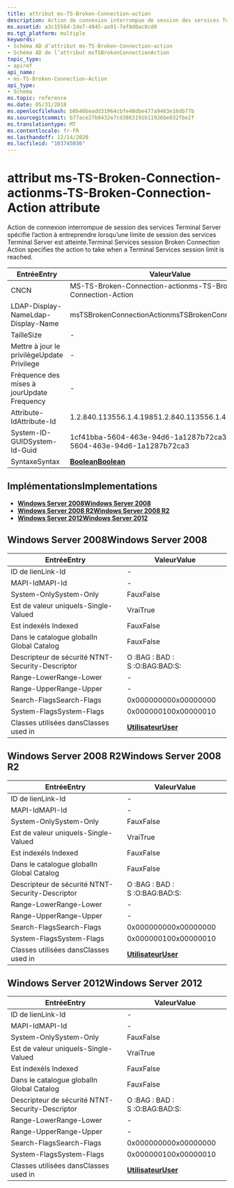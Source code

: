 ```yaml
---
title: attribut ms-TS-Broken-Connection-action
description: Action de connexion interrompue de session des services Terminal Server spécifie l’action à entreprendre lorsqu’une limite de session des services Terminal Server est atteinte.
ms.assetid: a3c1556d-2de7-4945-aa91-7ef8d0ac8cd0
ms.tgt_platform: multiple
keywords:
- Schéma AD d’attribut ms-TS-Broken-Connection-action
- Schéma AD de l’attribut msTSBrokenConnectionAction
topic_type:
- apiref
api_name:
- ms-TS-Broken-Connection-Action
api_type:
- Schema
ms.topic: reference
ms.date: 05/31/2018
ms.openlocfilehash: b8b48beadd31964cbfe48dbe477a9463e16db77b
ms.sourcegitcommit: b77ace27b0432e7cd3863191b11926be032fbe2f
ms.translationtype: MT
ms.contentlocale: fr-FR
ms.lasthandoff: 12/14/2020
ms.locfileid: "103745036"
---
```

# <a name="ms-ts-broken-connection-action-attribute"></a><span data-ttu-id="b905a-105">attribut ms-TS-Broken-Connection-action</span><span class="sxs-lookup"><span data-stu-id="b905a-105">ms-TS-Broken-Connection-Action attribute</span></span>

<span data-ttu-id="b905a-106">Action de connexion interrompue de session des services Terminal Server spécifie l’action à entreprendre lorsqu’une limite de session des services Terminal Server est atteinte.</span><span class="sxs-lookup"><span data-stu-id="b905a-106">Terminal Services session Broken Connection Action specifies the action to take when a Terminal Services session limit is reached.</span></span>



| <span data-ttu-id="b905a-107">Entrée</span><span class="sxs-lookup"><span data-stu-id="b905a-107">Entry</span></span> | <span data-ttu-id="b905a-108">Valeur</span><span class="sxs-lookup"><span data-stu-id="b905a-108">Value</span></span> |
|-------------------|--------------------------------------|
| <span data-ttu-id="b905a-109">CN</span><span class="sxs-lookup"><span data-stu-id="b905a-109">CN</span></span>                | <span data-ttu-id="b905a-110">MS-TS-Broken-Connection-action</span><span class="sxs-lookup"><span data-stu-id="b905a-110">ms-TS-Broken-Connection-Action</span></span>       |
| <span data-ttu-id="b905a-111">LDAP-Display-Name</span><span class="sxs-lookup"><span data-stu-id="b905a-111">Ldap-Display-Name</span></span> | <span data-ttu-id="b905a-112">msTSBrokenConnectionAction</span><span class="sxs-lookup"><span data-stu-id="b905a-112">msTSBrokenConnectionAction</span></span>           |
| <span data-ttu-id="b905a-113">Taille</span><span class="sxs-lookup"><span data-stu-id="b905a-113">Size</span></span>              | \-                                   |
| <span data-ttu-id="b905a-114">Mettre à jour le privilège</span><span class="sxs-lookup"><span data-stu-id="b905a-114">Update Privilege</span></span>  | \-                                   |
| <span data-ttu-id="b905a-115">Fréquence des mises à jour</span><span class="sxs-lookup"><span data-stu-id="b905a-115">Update Frequency</span></span>  | \-                                   |
| <span data-ttu-id="b905a-116">Attribute-Id</span><span class="sxs-lookup"><span data-stu-id="b905a-116">Attribute-Id</span></span>      | <span data-ttu-id="b905a-117">1.2.840.113556.1.4.1985</span><span class="sxs-lookup"><span data-stu-id="b905a-117">1.2.840.113556.1.4.1985</span></span>              |
| <span data-ttu-id="b905a-118">System-ID-GUID</span><span class="sxs-lookup"><span data-stu-id="b905a-118">System-Id-Guid</span></span>    | <span data-ttu-id="b905a-119">1cf41bba-5604-463e-94d6-1a1287b72ca3</span><span class="sxs-lookup"><span data-stu-id="b905a-119">1cf41bba-5604-463e-94d6-1a1287b72ca3</span></span> |
| <span data-ttu-id="b905a-120">Syntaxe</span><span class="sxs-lookup"><span data-stu-id="b905a-120">Syntax</span></span>            | [<span data-ttu-id="b905a-121">**Boolean**</span><span class="sxs-lookup"><span data-stu-id="b905a-121">**Boolean**</span></span>](s-boolean.md)         |



## <a name="implementations"></a><span data-ttu-id="b905a-122">Implémentations</span><span class="sxs-lookup"><span data-stu-id="b905a-122">Implementations</span></span>

-   [<span data-ttu-id="b905a-123">**Windows Server 2008**</span><span class="sxs-lookup"><span data-stu-id="b905a-123">**Windows Server 2008**</span></span>](#windows-server-2008)
-   [<span data-ttu-id="b905a-124">**Windows Server 2008 R2**</span><span class="sxs-lookup"><span data-stu-id="b905a-124">**Windows Server 2008 R2**</span></span>](#windows-server-2008-r2)
-   [<span data-ttu-id="b905a-125">**Windows Server 2012**</span><span class="sxs-lookup"><span data-stu-id="b905a-125">**Windows Server 2012**</span></span>](#windows-server-2012)

## <a name="windows-server-2008"></a><span data-ttu-id="b905a-126">Windows Server 2008</span><span class="sxs-lookup"><span data-stu-id="b905a-126">Windows Server 2008</span></span>



| <span data-ttu-id="b905a-127">Entrée</span><span class="sxs-lookup"><span data-stu-id="b905a-127">Entry</span></span> | <span data-ttu-id="b905a-128">Valeur</span><span class="sxs-lookup"><span data-stu-id="b905a-128">Value</span></span> |
|------------------------|-----------------------------------|
| <span data-ttu-id="b905a-129">ID de lien</span><span class="sxs-lookup"><span data-stu-id="b905a-129">Link-Id</span></span>                | \-                                |
| <span data-ttu-id="b905a-130">MAPI-Id</span><span class="sxs-lookup"><span data-stu-id="b905a-130">MAPI-Id</span></span>                | \-                                |
| <span data-ttu-id="b905a-131">System-Only</span><span class="sxs-lookup"><span data-stu-id="b905a-131">System-Only</span></span>            | <span data-ttu-id="b905a-132">Faux</span><span class="sxs-lookup"><span data-stu-id="b905a-132">False</span></span>                             |
| <span data-ttu-id="b905a-133">Est de valeur unique</span><span class="sxs-lookup"><span data-stu-id="b905a-133">Is-Single-Valued</span></span>       | <span data-ttu-id="b905a-134">Vrai</span><span class="sxs-lookup"><span data-stu-id="b905a-134">True</span></span>                              |
| <span data-ttu-id="b905a-135">Est indexé</span><span class="sxs-lookup"><span data-stu-id="b905a-135">Is Indexed</span></span>             | <span data-ttu-id="b905a-136">Faux</span><span class="sxs-lookup"><span data-stu-id="b905a-136">False</span></span>                             |
| <span data-ttu-id="b905a-137">Dans le catalogue global</span><span class="sxs-lookup"><span data-stu-id="b905a-137">In Global Catalog</span></span>      | <span data-ttu-id="b905a-138">Faux</span><span class="sxs-lookup"><span data-stu-id="b905a-138">False</span></span>                             |
| <span data-ttu-id="b905a-139">Descripteur de sécurité NT</span><span class="sxs-lookup"><span data-stu-id="b905a-139">NT-Security-Descriptor</span></span> | <span data-ttu-id="b905a-140">O :BAG : BAD : S :</span><span class="sxs-lookup"><span data-stu-id="b905a-140">O:BAG:BAD:S:</span></span>                      |
| <span data-ttu-id="b905a-141">Range-Lower</span><span class="sxs-lookup"><span data-stu-id="b905a-141">Range-Lower</span></span>            | \-                                |
| <span data-ttu-id="b905a-142">Range-Upper</span><span class="sxs-lookup"><span data-stu-id="b905a-142">Range-Upper</span></span>            | \-                                |
| <span data-ttu-id="b905a-143">Search-Flags</span><span class="sxs-lookup"><span data-stu-id="b905a-143">Search-Flags</span></span>           | <span data-ttu-id="b905a-144">0x00000000</span><span class="sxs-lookup"><span data-stu-id="b905a-144">0x00000000</span></span>                        |
| <span data-ttu-id="b905a-145">System-Flags</span><span class="sxs-lookup"><span data-stu-id="b905a-145">System-Flags</span></span>           | <span data-ttu-id="b905a-146">0x00000010</span><span class="sxs-lookup"><span data-stu-id="b905a-146">0x00000010</span></span>                        |
| <span data-ttu-id="b905a-147">Classes utilisées dans</span><span class="sxs-lookup"><span data-stu-id="b905a-147">Classes used in</span></span>        | [<span data-ttu-id="b905a-148">**Utilisateur**</span><span class="sxs-lookup"><span data-stu-id="b905a-148">**User**</span></span>](c-user.md)<br/> |



## <a name="windows-server-2008-r2"></a><span data-ttu-id="b905a-149">Windows Server 2008 R2</span><span class="sxs-lookup"><span data-stu-id="b905a-149">Windows Server 2008 R2</span></span>



| <span data-ttu-id="b905a-150">Entrée</span><span class="sxs-lookup"><span data-stu-id="b905a-150">Entry</span></span> | <span data-ttu-id="b905a-151">Valeur</span><span class="sxs-lookup"><span data-stu-id="b905a-151">Value</span></span> |
|------------------------|-----------------------------------|
| <span data-ttu-id="b905a-152">ID de lien</span><span class="sxs-lookup"><span data-stu-id="b905a-152">Link-Id</span></span>                | \-                                |
| <span data-ttu-id="b905a-153">MAPI-Id</span><span class="sxs-lookup"><span data-stu-id="b905a-153">MAPI-Id</span></span>                | \-                                |
| <span data-ttu-id="b905a-154">System-Only</span><span class="sxs-lookup"><span data-stu-id="b905a-154">System-Only</span></span>            | <span data-ttu-id="b905a-155">Faux</span><span class="sxs-lookup"><span data-stu-id="b905a-155">False</span></span>                             |
| <span data-ttu-id="b905a-156">Est de valeur unique</span><span class="sxs-lookup"><span data-stu-id="b905a-156">Is-Single-Valued</span></span>       | <span data-ttu-id="b905a-157">Vrai</span><span class="sxs-lookup"><span data-stu-id="b905a-157">True</span></span>                              |
| <span data-ttu-id="b905a-158">Est indexé</span><span class="sxs-lookup"><span data-stu-id="b905a-158">Is Indexed</span></span>             | <span data-ttu-id="b905a-159">Faux</span><span class="sxs-lookup"><span data-stu-id="b905a-159">False</span></span>                             |
| <span data-ttu-id="b905a-160">Dans le catalogue global</span><span class="sxs-lookup"><span data-stu-id="b905a-160">In Global Catalog</span></span>      | <span data-ttu-id="b905a-161">Faux</span><span class="sxs-lookup"><span data-stu-id="b905a-161">False</span></span>                             |
| <span data-ttu-id="b905a-162">Descripteur de sécurité NT</span><span class="sxs-lookup"><span data-stu-id="b905a-162">NT-Security-Descriptor</span></span> | <span data-ttu-id="b905a-163">O :BAG : BAD : S :</span><span class="sxs-lookup"><span data-stu-id="b905a-163">O:BAG:BAD:S:</span></span>                      |
| <span data-ttu-id="b905a-164">Range-Lower</span><span class="sxs-lookup"><span data-stu-id="b905a-164">Range-Lower</span></span>            | \-                                |
| <span data-ttu-id="b905a-165">Range-Upper</span><span class="sxs-lookup"><span data-stu-id="b905a-165">Range-Upper</span></span>            | \-                                |
| <span data-ttu-id="b905a-166">Search-Flags</span><span class="sxs-lookup"><span data-stu-id="b905a-166">Search-Flags</span></span>           | <span data-ttu-id="b905a-167">0x00000000</span><span class="sxs-lookup"><span data-stu-id="b905a-167">0x00000000</span></span>                        |
| <span data-ttu-id="b905a-168">System-Flags</span><span class="sxs-lookup"><span data-stu-id="b905a-168">System-Flags</span></span>           | <span data-ttu-id="b905a-169">0x00000010</span><span class="sxs-lookup"><span data-stu-id="b905a-169">0x00000010</span></span>                        |
| <span data-ttu-id="b905a-170">Classes utilisées dans</span><span class="sxs-lookup"><span data-stu-id="b905a-170">Classes used in</span></span>        | [<span data-ttu-id="b905a-171">**Utilisateur**</span><span class="sxs-lookup"><span data-stu-id="b905a-171">**User**</span></span>](c-user.md)<br/> |



## <a name="windows-server-2012"></a><span data-ttu-id="b905a-172">Windows Server 2012</span><span class="sxs-lookup"><span data-stu-id="b905a-172">Windows Server 2012</span></span>



| <span data-ttu-id="b905a-173">Entrée</span><span class="sxs-lookup"><span data-stu-id="b905a-173">Entry</span></span> | <span data-ttu-id="b905a-174">Valeur</span><span class="sxs-lookup"><span data-stu-id="b905a-174">Value</span></span> |
|------------------------|-----------------------------------|
| <span data-ttu-id="b905a-175">ID de lien</span><span class="sxs-lookup"><span data-stu-id="b905a-175">Link-Id</span></span>                | \-                                |
| <span data-ttu-id="b905a-176">MAPI-Id</span><span class="sxs-lookup"><span data-stu-id="b905a-176">MAPI-Id</span></span>                | \-                                |
| <span data-ttu-id="b905a-177">System-Only</span><span class="sxs-lookup"><span data-stu-id="b905a-177">System-Only</span></span>            | <span data-ttu-id="b905a-178">Faux</span><span class="sxs-lookup"><span data-stu-id="b905a-178">False</span></span>                             |
| <span data-ttu-id="b905a-179">Est de valeur unique</span><span class="sxs-lookup"><span data-stu-id="b905a-179">Is-Single-Valued</span></span>       | <span data-ttu-id="b905a-180">Vrai</span><span class="sxs-lookup"><span data-stu-id="b905a-180">True</span></span>                              |
| <span data-ttu-id="b905a-181">Est indexé</span><span class="sxs-lookup"><span data-stu-id="b905a-181">Is Indexed</span></span>             | <span data-ttu-id="b905a-182">Faux</span><span class="sxs-lookup"><span data-stu-id="b905a-182">False</span></span>                             |
| <span data-ttu-id="b905a-183">Dans le catalogue global</span><span class="sxs-lookup"><span data-stu-id="b905a-183">In Global Catalog</span></span>      | <span data-ttu-id="b905a-184">Faux</span><span class="sxs-lookup"><span data-stu-id="b905a-184">False</span></span>                             |
| <span data-ttu-id="b905a-185">Descripteur de sécurité NT</span><span class="sxs-lookup"><span data-stu-id="b905a-185">NT-Security-Descriptor</span></span> | <span data-ttu-id="b905a-186">O :BAG : BAD : S :</span><span class="sxs-lookup"><span data-stu-id="b905a-186">O:BAG:BAD:S:</span></span>                      |
| <span data-ttu-id="b905a-187">Range-Lower</span><span class="sxs-lookup"><span data-stu-id="b905a-187">Range-Lower</span></span>            | \-                                |
| <span data-ttu-id="b905a-188">Range-Upper</span><span class="sxs-lookup"><span data-stu-id="b905a-188">Range-Upper</span></span>            | \-                                |
| <span data-ttu-id="b905a-189">Search-Flags</span><span class="sxs-lookup"><span data-stu-id="b905a-189">Search-Flags</span></span>           | <span data-ttu-id="b905a-190">0x00000000</span><span class="sxs-lookup"><span data-stu-id="b905a-190">0x00000000</span></span>                        |
| <span data-ttu-id="b905a-191">System-Flags</span><span class="sxs-lookup"><span data-stu-id="b905a-191">System-Flags</span></span>           | <span data-ttu-id="b905a-192">0x00000010</span><span class="sxs-lookup"><span data-stu-id="b905a-192">0x00000010</span></span>                        |
| <span data-ttu-id="b905a-193">Classes utilisées dans</span><span class="sxs-lookup"><span data-stu-id="b905a-193">Classes used in</span></span>        | [<span data-ttu-id="b905a-194">**Utilisateur**</span><span class="sxs-lookup"><span data-stu-id="b905a-194">**User**</span></span>](c-user.md)<br/> |



 

 






